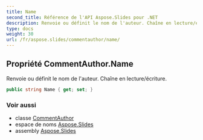```yaml
---
title: Name
second_title: Référence de l'API Aspose.Slides pour .NET
description: Renvoie ou définit le nom de l'auteur. Chaîne en lecture/écriture.
type: docs
weight: 30
url: /fr/aspose.slides/commentauthor/name/
---
```


## Propriété CommentAuthor.Name

Renvoie ou définit le nom de l'auteur. Chaîne en lecture/écriture.

```csharp
public string Name { get; set; }
```

### Voir aussi

* classe [CommentAuthor](../../commentauthor)
* espace de noms [Aspose.Slides](../../commentauthor)
* assembly [Aspose.Slides](../../../)

<!-- NE PAS ÉDITER : généré par xmldocmd pour Aspose.Slides.dll -->